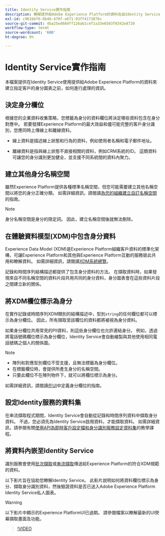 ```yaml
---
title: Identity Service實作指南
description: 瞭解提供給Adobe Experience Platform的資料在由Identity Service用於建立身分圖表之前如何進行處理。
exl-id: c961bbf6-6b46-470f-a671-93ff4173876c
source-git-commit: 4ba25ed684ff126ab1c4f1a33e6503f0342e8720
workflow-type: tm+mt
source-wordcount: '600'
ht-degree: 0%

---
```


# Identity Service實作指南

本檔案提供在Identity Service使用提供給Adobe Experience Platform的資料來建立指定客戶的身分圖表之前，如何進行處理的資訊。

## 決定身分欄位

根據您的企業資料收集策略，您標籤為身分的資料欄位將決定哪些資料包含在身分對應中。 若要發揮Experience Platform的最大效益和儘可能完整的客戶身分識別，您應同時上傳線上和離線資料。

* 線上資料是描述線上狀態和行為的資料，例如使用者名稱和電子郵件地址。

* 離線資料是指與線上狀態不直接相關的資料，例如CRM系統的ID。 這類資料可讓您的身分識別更加健全，並支援不同系統間的資料內聚力。

## 建立其他身分名稱空間

雖然Experience Platform提供各種標準名稱空間，但您可能需要建立其他名稱空間以將您的身分正確分類。 如需詳細資訊，請閱讀[為您的組織建立自訂名稱空間](./features/namespaces.md)的指南。

>[!NOTE]
>
>身分名稱空間是身分的限定詞。 因此，建立名稱空間後就無法刪除。

## 在體驗資料模型(XDM)中包含身分資料

Experience Data Model (XDM)是Experience Platform組織客戶資料的標準化架構，可讓Experience Platform和其他與Experience Platform互動的服務彼此共用和瞭解資料。 如需詳細資訊，請閱讀[XDM系統總覽](../xdm/home.md)。

記錄和時間序列結構描述都提供了包含身分資料的方法。 在擷取資料時，如果發現來自不同名稱空間的資料片段共用共同的身分資料，身分圖表會在這些資料片段之間建立新的關係。

## 將XDM欄位標示為身分

在實作記錄或時間序列XDM類別的結構描述中，型別`string`的任何欄位都可以標示為身分欄位。 因此，所有擷取至該欄位的資料都將被視為身分資料。

如果身分欄位共用常見的PII資料，則這些身分欄位也允許連結身分。
例如，透過將電話號碼欄位標示為身分欄位，Identity Service會自動繪製與其他使用相同電話號碼之個人的關係圖。

>[!NOTE]
>
>* 陣列和對應型別欄位不受支援，且無法標籤為身分欄位。
>* 在標籤欄位時，會提供所產生身分的名稱空間。
>* 只要此欄位不在陣列物件下，就可以將欄位標示為身分。

如需詳細資訊，請閱讀[在UI](../xdm/ui/fields/identity.md)中定義身分欄位的指南。

## 設定Identity服務的資料集

在串流擷取程式期間，Identity Service會自動從記錄和時間序列資料中擷取身分資料。 不過，您必須先為Identity Service啟用資料，才能擷取資料。 如需詳細資訊，請參閱有關[使用API為即時客戶設定檔和身分識別服務設定資料集](../profile/tutorials/dataset-configuration.md)的教學課程。

## 將資料內嵌至Identity Service

識別服務會使用[批次擷取](../ingestion/batch-ingestion/overview.md)或[串流擷取](../ingestion/streaming-ingestion/overview.md)傳送給Experience Platform的符合XDM規範的資料。

以下影片旨在協助您瞭解Identity Service。 此影片說明如何將資料欄位標示為身分、擷取身分識別資料，然後驗證資料是否已送入Adobe Experience Platform Identity Service私人圖表。

>[!WARNING]
>
>以下影片中顯示的Experience PlatformUI已過期。 請參閱檔案以瞭解最新的UI熒幕擷取畫面及功能。

>[!VIDEO](https://video.tv.adobe.com/v/28167?quality=12&learn=on)

